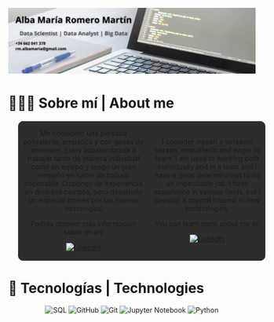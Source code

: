 
![Texto alternativo](img/banner.png)

# 👩🏽‍💻 Sobre mí | About me

<table align = "center" style = "margin: 20px 20px; background-color: #2d2d2d; border-radius: 10px;">
  <tr>
    <td align = "center">
<p>
Me considero una persona polivalente, empática y con ganas de aprender. Estoy acostumbrada a trabajar tanto de 
manera individual como en equipo y tengo un gran empeño en hacer un trabajo impecable. Dispongo de experiencia 
en diversos campos, pero desarrollo un especial interés por las nuevas tecnologías.

Podrás obtener más información sobre mí en:

  <a href = "https://www.linkedin.com/in/albamariaromeromartin" target = "_blank">
    <img src = "https://cdn-icons-png.flaticon.com/512/174/174857.png" height = "40" alt = "LinkedIn">
  </a>
</p>
    </td>
    <td align = "center">
<p>
I consider myself a versatile person, empathetic and eager to learn. I am used to working both individually and in a team 
and I have a great determination to do an impeccable job. I have experience in various fields, but I develop a special 
interest in new technologies.

You can learn more about me at:

  <a href = "https://www.linkedin.com/in/albamariaromeromartin" target = "_blank">
    <img src = "https://cdn-icons-png.flaticon.com/512/174/174857.png" height = "40" alt = "LinkedIn">
  </a>
</p>
    </td>
  </tr>
</table>

# 🔧 Tecnologías | Technologies

<p align = "center">
  <a>
    <img src="https://img.shields.io/badge/-SQlite-05122A?style=flat&logo=sqlite&logoColor=A8B9CC" height = "60" alt = "SQL">
  </a>
  <a>
    <img src = "https://img.shields.io/badge/-GitHub-181717?style=for-the-badge&logo=github&logoColor=white" height = "60" alt = "GitHub">
  </a> 
  <a>
    <img src = "https://img.shields.io/badge/-Git-F05032?style=for-the-badge&logo=git&logoColor=white" height = "60" alt = "Git">
  </a>
  <a>
    <img src = "https://img.shields.io/badge/Jupyter-Notebook-F37626?style=for-the-badge&logo=jupyter&logoColor=white" height = "60" alt = "Jupyter Notebook">
  </a>
  <a>
    <img src = "https://img.shields.io/badge/-Python-3776AB?style=for-the-badge&logo=python&logoColor=white" height = "60" alt = "Python">
  </a>
</p>
